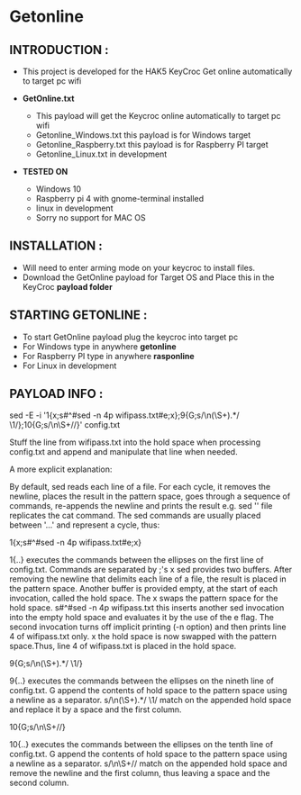 # Getonline

## INTRODUCTION :
  - This project is developed for the HAK5 KeyCroc Get online automatically to target pc wifi

* **GetOnline.txt**
  - This payload will get the Keycroc online automatically to target pc wifi
  - Getonline_Windows.txt this payload is for Windows target
  - Getonline_Raspberry.txt this payload is for Raspberry PI target
  - Getonline_Linux.txt in development

* **TESTED ON**
  - Windows 10
  - Raspberry pi 4 with gnome-terminal installed
  - linux in development
  - Sorry no support for MAC OS

## INSTALLATION :

  - Will need to enter arming mode on your keycroc to install files.
  - Download the GetOnline payload for Target OS and Place this in the KeyCroc **payload folder**

## STARTING GETONLINE :

   - To start GetOnline payload plug the keycroc into target pc
   - For Windows type in anywhere **getonline**
   - For Raspberry PI type in anywhere **rasponline**
   - For Linux in development

## PAYLOAD INFO :

sed -E -i '1{x;s#^#sed -n 4p wifipass.txt#e;x};9{G;s/\n(\S+).*/ \1/};10{G;s/\n\S+//}' config.txt 

Stuff the line from wifipass.txt into the hold space when processing config.txt and append and manipulate that line when needed.

A more explicit explanation:

By default, sed reads each line of a file. For each cycle, it removes the newline, places the result in the pattern space, goes through a sequence of commands, re-appends the newline and prints the result e.g. sed '' file replicates the cat command. The sed commands are usually placed between '...' and represent a cycle, thus:

1{x;s#^#sed -n 4p wifipass.txt#e;x}

1{..} executes the commands between the ellipses on the first line of config.txt. Commands are separated by ;'s
x sed provides two buffers. After removing the newline that delimits each line of a file, the result is placed in the pattern space. Another buffer is provided empty, at the start of each invocation, called the hold space. The x swaps the pattern space for the hold space.
s#^#sed -n 4p wifipass.txt this inserts another sed invocation into the empty hold space and evaluates it by the use of the e flag. The second invocation turns off implicit printing (-n option) and then prints line 4 of wifipass.txt only.
x the hold space is now swapped with the pattern space.Thus, line 4 of wifipass.txt is placed in the hold space.

9{G;s/\n(\S+).*/ \1/}

9{..} executes the commands between the ellipses on the nineth line of config.txt.
G append the contents of hold space to the pattern space using a newline as a separator.
s/\n(\S+).*/ \1/ match on the appended hold space and replace it by a space and the first column.

10{G;s/\n\S+//}

10{..} executes the commands between the ellipses on the tenth line of config.txt.
G append the contents of hold space to the pattern space using a newline as a separator.
s/\n\S+// match on the appended hold space and remove the newline and the first column, thus leaving a space and the second column. 
